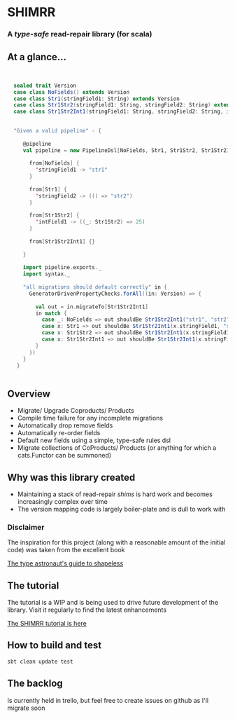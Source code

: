 # SHIMRR
### A *type-safe* read-repair library (for scala)

## At a glance...
```scala

   
  sealed trait Version
  case class NoFields() extends Version
  case class Str1(stringField1: String) extends Version
  case class Str1Str2(stringField1: String, stringField2: String) extends Version
  case class Str1Str2Int1(stringField1: String, stringField2: String, intField1: Int) extends Version 
  

  "Given a valid pipeline" - {
 
     @pipeline
     val pipeline = new PipelineDsl[NoFields, Str1, Str1Str2, Str1Str2Int1] {
 
       from[NoFields] {
         'stringField1 -> "str1"
       }
 
       from[Str1] {
         'stringField2 -> (() => "str2")
       }
 
       from[Str1Str2] {
         'intField1 -> ((_: Str1Str2) => 25)
       }
 
       from[Str1Str2Int1] {}
 
     }
 
     import pipeline.exports._
     import syntax._
      
     "all migrations should default correctly" in {
       GeneratorDrivenPropertyChecks.forAll((in: Version) => {
 
         val out = in.migrateTo[Str1Str2Int1]
         in match {
           case _: NoFields => out shouldBe Str1Str2Int1("str1", "str2", 25)
           case x: Str1 => out shouldBe Str1Str2Int1(x.stringField1, "str2", 25)
           case x: Str1Str2 => out shouldBe Str1Str2Int1(x.stringField1, x.stringField2, 25)
           case x: Str1Str2Int1 => out shouldBe Str1Str2Int1(x.stringField1, x.stringField2, x.intField1)
         }
       })
     }
   }
   

```

## Overview

 - Migrate/ Upgrade Coproducts/ Products
 - Compile time failure for any incomplete migrations
 - Automatically drop remove fields
 - Automatically re-order fields
 - Default new fields using a simple, type-safe rules dsl
 - Migrate collections of CoProducts/ Products (or anything for which a cats.Functor can be summoned)
 
## Why was this library created

- Maintaining a stack of read-repair *shims* is hard work and becomes increasingly complex over time
- The version mapping code is largely boiler-plate and is dull to work with
 
### Disclaimer

The inspiration for this project (along with a reasonable amount of the initial code) was taken from the excellent book

[The type astronaut's guide to shapeless](https://underscore.io/books/shapeless-guide/)

## The tutorial

The tutorial is a WIP and is being used to drive future development of the library.  Visit it regularly
to find the latest enhancements

[The SHIMRR tutorial is here](tutorials/src/main/scala/uk/camsw/shimrr/tutorial/README.md)
 


## How to build and test
```bash
sbt clean update test
```

## The backlog
Is currently held in trello, but feel free to create issues on github as I'll migrate soon
